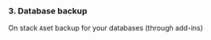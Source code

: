 <!-- post: -->


### 3. Database backup

On stack `A`set backup for your databases (through add-ins)

